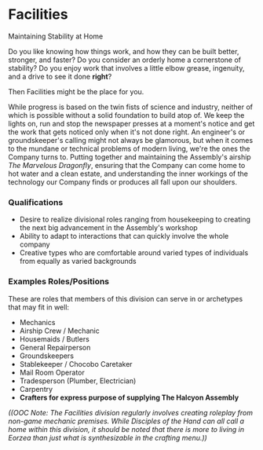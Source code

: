 <div id="title">
  <h1>Facilities</h1>
  <p>Maintaining Stability at Home</p>
</div>

Do you like knowing how things work, and how they can be built better, stronger, and faster? Do you consider an orderly home a cornerstone of stability? Do you enjoy work that involves a little elbow grease, ingenuity, and a drive to see it done __right__?

Then Facilities might be the place for you.

While progress is based on the twin fists of science and industry, neither of which is possible without a solid foundation to build atop of. We keep the lights on, run and stop the newspaper presses at a moment's notice and get the work that gets noticed only when it's not done right. An engineer's or groundskeeper's calling might not always be glamorous, but when it comes to the mundane or technical problems of modern living, we're the ones the Company turns to. Putting together and maintaining the Assembly's airship _The Marvelous Dragonfly_, ensuring that the Company can come home to hot water and a clean estate, and understanding the inner workings of the technology our Company finds or produces all fall upon our shoulders.
 
### Qualifications
* Desire to realize divisional roles ranging from housekeeping to creating the next big advancement in the Assembly's workshop
* Ability to adapt to interactions that can quickly involve the whole company
* Creative types who are comfortable around varied types of individuals from equally as varied backgrounds

### Examples Roles/Positions
These are roles that members of this division can serve in or archetypes that may fit in well:
* Mechanics
* Airship Crew / Mechanic
* Housemaids / Butlers
* General Repairperson
* Groundskeepers
* Stablekeeper / Chocobo Caretaker
* Mail Room Operator
* Tradesperson (Plumber, Electrician)
* Carpentry
* **Crafters for express purpose of supplying The Halcyon Assembly**

_((OOC Note: The Facilities division regularly involves creating roleplay from non-game mechanic premises. While Disciples of the Hand can all call a home within this division, it should be noted that there is more to living in Eorzea than just what is synthesizable in the crafting menu.))_
